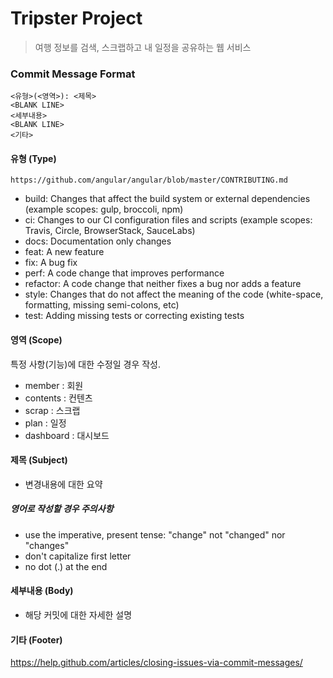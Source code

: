 Tripster Project
==

> 여행 정보를 검색, 스크랩하고 내 일정을 공유하는 웹 서비스



### Commit Message Format
```
<유형>(<영역>): <제목>
<BLANK LINE>
<세부내용>
<BLANK LINE>
<기타>
```

#### 유형 (Type)
`https://github.com/angular/angular/blob/master/CONTRIBUTING.md`

* build: Changes that affect the build system or external dependencies (example scopes: gulp, broccoli, npm)
* ci: Changes to our CI configuration files and scripts (example scopes: Travis, Circle, BrowserStack, SauceLabs)
* docs: Documentation only changes
* feat: A new feature
* fix: A bug fix
* perf: A code change that improves performance
* refactor: A code change that neither fixes a bug nor adds a feature
* style: Changes that do not affect the meaning of the code (white-space, formatting, missing semi-colons, etc)
* test: Adding missing tests or correcting existing tests

#### 영역 (Scope)
특정 사항(기능)에 대한 수정일 경우 작성.

* member : 회원
* contents : 컨텐츠
* scrap : 스크랩
* plan : 일정
* dashboard : 대시보드

#### 제목 (Subject)
* 변경내용에 대한 요약

##### 영어로 작성할 경우 주의사항
* use the imperative, present tense: "change" not "changed" nor "changes"
* don't capitalize first letter
* no dot (.) at the end

#### 세부내용 (Body)
* 해당 커밋에 대한 자세한 설명

#### 기타 (Footer)
https://help.github.com/articles/closing-issues-via-commit-messages/